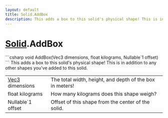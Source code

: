 ```yaml
---
layout: default
title: Solid.AddBox
description: This adds a box to this solid's physical shape! This is in addition to any other shapes you've added to this solid.
---
```

# [Solid]({{site.url}}/Pages/StereoKit/Solid.html).AddBox

<div class='signature' markdown='1'>
```csharp
void AddBox(Vec3 dimensions, float kilograms, Nullable`1 offset)
```
This adds a box to this solid's physical shape! This is
in addition to any other shapes you've added to this solid.
</div>

|  |  |
|--|--|
|[Vec3]({{site.url}}/Pages/StereoKit/Vec3.html) dimensions|The total width, height, and depth of             the box in meters!|
|float kilograms|How many kilograms does this shape weigh?|
|Nullable`1 offset|Offset of this shape from the center of the             solid.|




